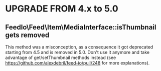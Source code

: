 # UPGRADE FROM 4.x to 5.0

## FeedIo\Feed\Item\MediaInterface::isThumbnail gets removed

This method was a misconception, as a consequence it got deprecated starting from 4.5 and is removed in 5.0. Don't use it anymore and take advantage of get/setThumbnail methods instead (see https://github.com/alexdebril/feed-io/pull/248 for more explanations).
